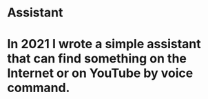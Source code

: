 # Assistant
# In 2021 I wrote a simple assistant that can find something on the Internet or on YouTube by voice command.
